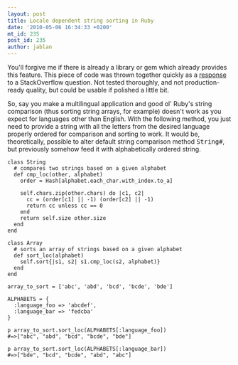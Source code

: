 ```yaml
---
layout: post
title: Locale dependent string sorting in Ruby
date: '2010-05-06 16:34:33 +0200'
mt_id: 235
post_id: 235
author: jablan
---
```

You'll forgive me if there is already a library or gem which already provides this feature. This piece of code was thrown together quickly as a [response](http://stackoverflow.com/questions/2779880/locale-based-sorting-function-in-ruby/2780628#2780628) to a StackOverflow question. Not tested thoroughly, and not production-ready quality, but could be usable if polished a little bit.

So, say you make a multilingual application and good ol' Ruby's string comparison (thus sorting string arrays, for example) doesn't work as you expect for languages other than English. With the following method, you just need to provide a string with all the letters from the desired language properly ordered for comparison and sorting to work. It would be, theoretically, possible to alter default string comparison method <tt>String#</tt>, but previously somehow feed it with alphabetically ordered string.

    class String
      # compares two strings based on a given alphabet
      def cmp_loc(other, alphabet)
        order = Hash[alphabet.each_char.with_index.to_a]
    
        self.chars.zip(other.chars) do |c1, c2|
          cc = (order[c1] || -1) (order[c2] || -1)
          return cc unless cc == 0
        end
        return self.size other.size
      end
    end
    
    class Array
      # sorts an array of strings based on a given alphabet
      def sort_loc(alphabet)
        self.sort{|s1, s2| s1.cmp_loc(s2, alphabet)}
      end
    end
    
    array_to_sort = ['abc', 'abd', 'bcd', 'bcde', 'bde']
    
    ALPHABETS = {
      :language_foo => 'abcdef',
      :language_bar => 'fedcba'
    }
    
    p array_to_sort.sort_loc(ALPHABETS[:language_foo])
    #=>["abc", "abd", "bcd", "bcde", "bde"]
    
    p array_to_sort.sort_loc(ALPHABETS[:language_bar])
    #=>["bde", "bcd", "bcde", "abd", "abc"]


